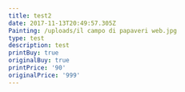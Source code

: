 ```yaml
---
title: test2
date: 2017-11-13T20:49:57.305Z
Painting: /uploads/il campo di papaveri web.jpg
type: test
description: test
printBuy: true
originalBuy: true
printPrice: '90'
originalPrice: '999'
---
```



